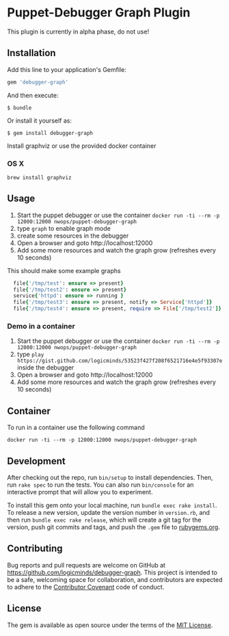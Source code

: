 # Puppet-Debugger Graph Plugin
This plugin is currently in alpha phase, do not use!

## Installation

Add this line to your application's Gemfile:

```ruby
gem 'debugger-graph'
```

And then execute:

    $ bundle

Or install it yourself as:

    $ gem install debugger-graph

Install graphviz or use the provided docker container

### OS X
 `brew install graphviz`

## Usage

1. Start the puppet debugger or use the container `docker run -ti --rm -p 12000:12000 nwops/puppet-debugger-graph`
2. type `graph` to enable graph mode
3. create some resources in the debugger
3. Open a browser and goto http://localhost:12000
4. Add some more resources and watch the graph grow  (refreshes every 10 seconds)


This should make some example graphs

```ruby
  file{'/tmp/test': ensure => present}
  file{'/tmp/test2': ensure => present}
  service{'httpd': ensure => running }
  file{'/tmp/test3': ensure => present, notify => Service['httpd']}
  file{'/tmp/test4': ensure => present, require => File['/tmp/test2']}

```

### Demo in a container
1. Start the puppet debugger or use the container `docker run -ti --rm -p 12000:12000 nwops/puppet-debugger-graph`
2. type `play https://gist.github.com/logicminds/53523f427f208f6521716e4e5f93307e` inside the debugger
3. Open a browser and goto http://localhost:12000
4. Add some more resources and watch the graph grow  (refreshes every 10 seconds)


## Container
To run in a container use the following command

`docker run -ti --rm -p 12000:12000 nwops/puppet-debugger-graph`

## Development

After checking out the repo, run `bin/setup` to install dependencies. Then, run `rake spec` to run the tests. You can also run `bin/console` for an interactive prompt that will allow you to experiment.

To install this gem onto your local machine, run `bundle exec rake install`. To release a new version, update the version number in `version.rb`, and then run `bundle exec rake release`, which will create a git tag for the version, push git commits and tags, and push the `.gem` file to [rubygems.org](https://rubygems.org).

## Contributing

Bug reports and pull requests are welcome on GitHub at https://github.com/logicminds/debugger-graph. This project is intended to be a safe, welcoming space for collaboration, and contributors are expected to adhere to the [Contributor Covenant](http://contributor-covenant.org) code of conduct.


## License

The gem is available as open source under the terms of the [MIT License](http://opensource.org/licenses/MIT).
